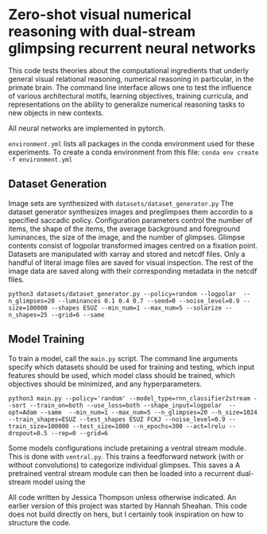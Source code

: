 # Zero-shot visual numerical reasoning with dual-stream glimpsing recurrent neural networks

This code tests theories about the computational ingredients that underly 
general visual relational reasoning, numerical reasoning in particular, in the
primate brain. The command line interface allows one to test the influence of
various architectural motifs, learning objectives, training curricula, and 
representations on the ability to generalize numerical reasoning tasks to new
objects in new contexts. 

All neural networks are implemented in pytorch.

`environment.yml` lists all packages in the conda environment used for these 
experiments. To create a conda environment from this file: 
```conda env create -f environment.yml```

## Dataset Generation
Image sets are synthesized with `datasets/dataset_generator.py`
The dataset generator synthesizes images and preglimpses them accordin to a 
specified saccadic policy. Configuration parameters control the number of items,
the shape of the items, the average background and foreground luminances, the
size of the image, and the number of glimpses. Glimpse contents consist of 
logpolar transformed images centred on a fixation point. Datasets are 
manipulated with xarray and stored and netcdf files. Only a handful of literal 
image files are saved for visual inspection. The rest of the image data are
saved along with their corresponding metadata in the netcdf files.

```python3 datasets/dataset_generator.py --policy=random --logpolar  --n_glimpses=20 --luminances 0.1 0.4 0.7 --seed=0 --noise_level=0.9 --size=100000 --shapes ESUZ --min_num=1 --max_num=5 --solarize --n_shapes=25 --grid=6 --same```


## Model Training

To train a model, call the `main.py` script. The command line arguments specify
which datasets should be used for training and testing, which input features
should be used, which model class should be trained, which objectives should be
minimized, and any hyperparameters. 

```python3 main.py --policy='random' --model_type=rnn_classifier2stream --sort --train_on=both --use_loss=both --shape_input=logpolar  --opt=Adam --same  --min_num=1 --max_num=5 --n_glimpses=20 --h_size=1024 --train_shapes=ESUZ --test_shapes ESUZ FCKJ --noise_level=0.9 --train_size=100000 --test_size=1000 --n_epochs=300 --act=lrelu --dropout=0.5 --rep=0 --grid=6```

Some models configurations include pretaining a ventral stream module. This is
done with `ventral.py`. This trains a feedforward network (with or without 
convolutions) to categorize individual glimpses. This saves a A pretrained ventral stream
module can then be loaded into a recurrent dual-stream model using the 

All code written by Jessica Thompson unless otherwise indicated. An earlier 
version of this project was started by Hannah Sheahan. This code does not build 
directly on hers, but I certainly took inspiration on how to structure the code.
